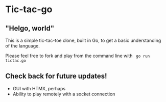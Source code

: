 # Tic-tac-go

## "Helgo, world"

This is a simple tic-tac-toe clone, built in Go, to get a basic understanding of the language.

Please feel free to fork and play from the command line with ```  go run tictac.go ```

## Check back for future updates!

- GUI with HTMX, perhaps
- Ability to play remotely with a socket connection
